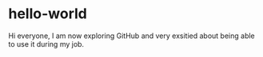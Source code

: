 # hello-world

Hi everyone,
I am now exploring GitHub and very exsitied about being able to use it during my job.
